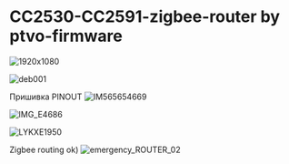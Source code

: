 # CC2530-CC2591-zigbee-router by ptvo-firmware
![1920x1080](https://github.com/lyovav/CC2530-CC2591-zigbee-router/assets/3407229/bf5abb30-b025-43fd-9506-3d7c767aa7a9)

![deb001](https://github.com/lyovav/CC2530-CC2591-zigbee-router/assets/3407229/48abde43-a963-49af-9cd5-bdaa90867daa)

Пришивка PINOUT
![IM565654669](https://github.com/lyovav/CC2530-CC2591-zigbee-router/assets/3407229/b96ab4a2-1b9d-4475-8152-9a95545a28dd)

![IMG_E4686](https://github.com/lyovav/CC2530-CC2591-zigbee-router/assets/3407229/e59f5df9-ccf6-4103-ace5-65432e0ad1e2)

![LYKXE1950](https://github.com/lyovav/CC2530-CC2591-zigbee-router/assets/3407229/38357d4e-b748-42e9-82b9-d08bd01ad3b4)

Zigbee routing ok)
![emergency_ROUTER_02](https://github.com/lyovav/CC2530-CC2591-zigbee-router/assets/3407229/f2c07416-4be9-45c9-a430-cd48907171f0)




